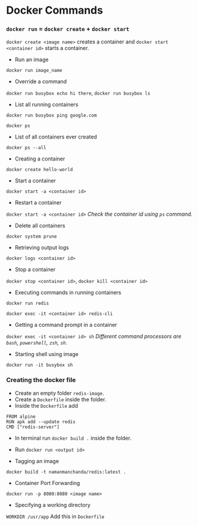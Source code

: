 # Docker Commands

### `docker run` = `docker create` + `docker start`

`docker create <image name>` creates a container and `docker start <container id>` starts a container.

- Run an image

`docker run image_name`

- Override a command

`docker run busybox echo hi there`, `docker run busybox ls`

- List all running containers

`docker run busybox ping google.com`

`docker ps`

- List of all containers ever created

`docker ps --all`

- Creating a container

`docker create hello-world`

- Start a container

`docker start -a <container id>`

- Restart a container

`docker start -a <container id>`  *Check the container id using `ps` command.*

- Delete all containers

`docker system prune`

- Retrieving output logs

`docker logs <container id>`

- Stop a container

`docker stop <container id>`, `docker kill <container id>`

- Executing commands in running containers

`docker run redis`

`docker exec -it <container id> redis-cli`

- Getting a command prompt in a container

`docker exec -it <container id> sh` *Different command processors are `bash`, `powershell`, `zsh`, `sh`.*

- Starting shell using image

`docker run -it busybox sh`

### Creating the docker file
- Create an empty folder `redis-image`.
- Create a `Dockerfile` inside the folder.
- Inside the `Dockerfile` add

```
FROM alpine
RUN apk add --update redis
CMD ["redis-server"]
```

-  In terminal run `docker build .` inside the folder.
- Run `docker run <output id>`

- Tagging an image

`docker build -t namanmanchanda/redis:latest .`
 
 - Container Port Forwarding
 
 `docker run -p 8080:8080 <image name>`
 
 - Specifying a working directory
 
 `WORKDIR /usr/app` Add this in `Dockerfile`
 




